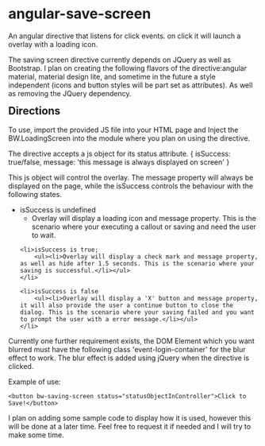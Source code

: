 # angular-save-screen
An angular directive that listens for click events. on click it will launch a overlay with a loading icon.

The saving screen directive currently depends on JQuery as well as Bootstrap. I plan on creating the following flavors of the directive:angular material, material design lite, and sometime in the future a style independent (icons and button styles will be part set as attributes). As well as removing the JQuery dependency.

<h2 style="margin-top:10px">Directions</h2>

To use, import the provided JS file into your HTML page and Inject the BW.LoadingScreen into the module where you plan on using the directive.

The directive accepts a js object for its status attribute.
    {
        isSuccess: true/false,
        message: 'this message is always displayed on screen'
    }

This js object will control the overlay. The message property will always be displayed on the page, while the isSuccess controls the behaviour with the following states.

<ul>
	<li>isSuccess is undefined
		<ul><li>Overlay will display a loading icon and message property. This is the scenario where your executing a callout or saving and need the user to wait.</ul></li>
	</li>

	<li>isSuccess is true;
		<ul><li>Overlay will display a check mark and message property, as well as hide after 1.5 seconds. This is the scenario where your saving is successful.</li></ul>
	</li>

	<li>isSuccess is false
		<ul><li>Overlay will display a 'X' button and message property, it will also provide the user a continue button to close the dialog. This is the scenario where your saving failed and you want to prompt the user with a error message.</li></ul>
	</li>
</ul>

Currently one further requirement exists, the DOM Element which you want blurred must have the following class 'event-login-container' for the blur effect to work. The blur effect is added using jQuery when the directive is clicked.

Example of use:

    <button bw-saving-screen status="statusObjectInController">Click to Save!</button>


I plan on adding some sample code to display how it is used, however this will be done at a later time. Feel free to request it if needed and I will try to make some time.